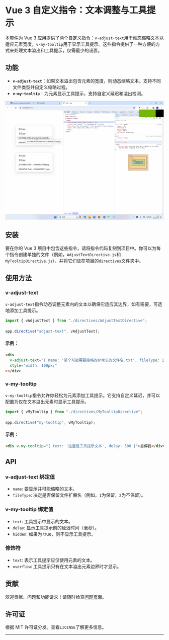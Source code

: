 # Vue 3 自定义指令：文本调整与工具提示

本套件为 Vue 3 应用提供了两个自定义指令：`v-adjust-text`用于动态缩略文本以适应元素宽度，`v-my-tooltip`用于显示工具提示。这些指令提供了一种方便的方式来处理文本溢出和工具提示，仅需最少的设置。

## 功能

- **`v-adjust-text`**：如果文本溢出包含元素的宽度，则动态缩略文本。支持不同文件类型并自定义缩略过程。
- **`v-my-tooltip`**：为元素显示工具提示，支持自定义延迟和溢出检测。

![](./my-tooltip.gif)

## 安装

要在你的 Vue 3 项目中包含这些指令，请将指令代码复制到项目中。你可以为每个指令创建单独的文件（例如，`AdjustTextDirective.js`和`MyTooltipDirective.js`），并将它们放在项目的`directives`文件夹中。

## 使用方法

### v-adjust-text

`v-adjust-text`指令动态调整元素内的文本以确保它适应其边界，如有需要，可选地添加工具提示。

```javascript
import { vAdjustText } from "./directives/AdjustTextDirective";

app.directive("adjust-text", vAdjustText);
```

#### 示例：

```html
<div
  v-adjust-text="{ name: '某个可能需要缩略的非常长的文件名.txt', fileType: 1 }"
  style="width: 100px;"
></div>
```

### v-my-tooltip

`v-my-tooltip`指令允许你轻松为元素添加工具提示。它支持自定义延迟，并可以配置为仅在文本溢出元素时显示工具提示。

```javascript
import { vMyTooltip } from "./directives/MyTooltipDirective";

app.directive("my-tooltip", vMyTooltip);
```

#### 示例：

```html
<div v-my-tooltip="{ text: '这里是工具提示文本', delay: 300 }">悬停我</div>
```

## API

### v-adjust-text 绑定值

- `name`: 要显示并可能缩略的文本。
- `fileType`: 决定是否保留文件扩展名（例如，`1`为保留，`2`为不保留）。

### v-my-tooltip 绑定值

- `text`: 工具提示中显示的文本。
- `delay`: 显示工具提示前的延迟时间（毫秒）。
- `hidden`: 如果为 true，则不显示工具提示。

### 修饰符

- `text`: 表示工具提示应仅使用元素的文本。
- `overflow`: 工具提示只有在文本溢出元素边界时才显示。

## 贡献

欢迎贡献、问题和功能请求！请随时检查[问题页面](#)。

## 许可证

根据 MIT 许可证分发。查看`LICENSE`了解更多信息。

---
